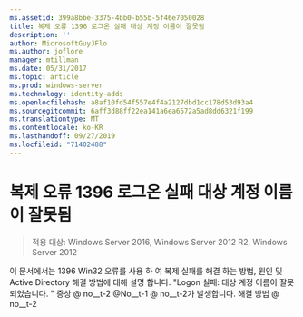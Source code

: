 ```yaml
---
ms.assetid: 399a8bbe-3375-4bb0-b55b-5f46e7050028
title: 복제 오류 1396 로그온 실패 대상 계정 이름이 잘못됨
description: ''
author: MicrosoftGuyJFlo
ms.author: joflore
manager: mtillman
ms.date: 05/31/2017
ms.topic: article
ms.prod: windows-server
ms.technology: identity-adds
ms.openlocfilehash: a8af10fd54f557e4f4a2127dbd1cc178d53d93a4
ms.sourcegitcommit: 6aff3d88ff22ea141a6ea6572a5ad8dd6321f199
ms.translationtype: MT
ms.contentlocale: ko-KR
ms.lasthandoff: 09/27/2019
ms.locfileid: "71402488"
---
```

# <a name="replication-error-1396-logon-failure-the-target-account-name-is-incorrect"></a>복제 오류 1396 로그온 실패 대상 계정 이름이 잘못됨

>적용 대상: Windows Server 2016, Windows Server 2012 R2, Windows Server 2012


<developerConceptualDocument xmlns="https://ddue.schemas.microsoft.com/authoring/2003/5" xmlns:xlink="https://www.w3.org/1999/xlink" xmlns:xsi="https://www.w3.org/2001/XMLSchema-instance" xsi:schemaLocation="https://ddue.schemas.microsoft.com/authoring/2003/5 http://clixdevr3.blob.core.windows.net/ddueschema/developer.xsd"> <introduction>
    <para>이 문서에서는 1396 Win32 오류를 사용 하 여 복제 실패를 해결 하는 방법, 원인 및 Active Directory 해결 방법에 대해 설명 합니다. &quot;Logon 실패: 대상 계정 이름이 잘못 되었습니다. &quot; </para>
    <list class="bullet"> <listItem>
        <para>
          <link xlink:href="d3a01966-74c9-4c49-ba11-354b9acf7519#BKMK_Symptoms">증상</link>
 @ no__t-2</para>
      </listItem> <listItem>
        <para>
          @No__t-1 @ no__t-2가 <link xlink:href="d3a01966-74c9-4c49-ba11-354b9acf7519#BKMK_Causes">발생</link>합니다.</para>
      </listItem> <listItem>
        <para>
          <link xlink:href="d3a01966-74c9-4c49-ba11-354b9acf7519#BKMK_Resolutions">해결 방법</link>
 @ no__t-2</para>
      </listItem>
    </list>
  </introduction>
  <section address="BKMK_Symptoms">
    <title> 증상 @ no__t-1 @ no__t-2 @ no__t<para />
      <list class="ordered">
<listItem><para>DCDIAG에서 1396 오류가 발생 하 여 Active Directory 복제 테스트가 실패 한 것으로 보고 합니다. 로그온 실패: 대상 계정 이름이 잘못 되었습니다. &quot;</para><code>Testing server: &lt;Site name&gt;&lt;DC Name&gt;
Starting test: Replications
[Replications Check,&lt;DC Name&gt;] A recent replication attempt failed:
From &lt;source DC&gt; to &lt;destination DC&gt;
Naming Context: CN=&lt;DN path of naming context&gt;
<codeFeaturedElement>The replication generated an error (1396):
Logon Failure: The target account name is incorrect.</codeFeaturedElement>
The failure occurred at &lt;date&gt; &lt;time&gt;.
The last success occurred at &lt;date&gt; &lt;time&gt;.
XX failures have occurred since the last success</code></listItem><listItem><para>REPADMIN. EXE는 마지막 복제 시도가 1396 상태와 함께 실패 한 것으로 보고 합니다.</para><para>일반적으로 1396 상태를 나타내는 REPADMIN 명령에는 다음이 포함 되지만이에 국한 되지 않습니다.</para><table xmlns:caps="https://schemas.microsoft.com/build/caps/2013/11"><tbody><tr><TD><list class="bullet"><listItem><para>REPADMIN/ADD</para></listItem><listItem><para>REPADMIN/REPLSUM</para></listItem><listItem><para>REPADMIN/REHOST</para></listItem><listItem><para>REPADMIN/SHOWVECTOR/LATENCY</para></listItem></list></TD><TD><list class="bullet"><listItem><para>REPADMIN/SHOWREPS</para></listItem><listItem><para>REPADMIN/SHOWREPL</para></listItem><listItem><para>REPADMIN /SYNCALL</para></listItem></list></TD></tr></tbody></table><para>@No__t-0REPADMIN/SHOWREPS @ no__t-1의 샘플 출력은 CONTOSO-DC2에서 CONTOSO-DC1으로의 인바운드 복제를 &quot;Logon 실패로 실패 합니다. 대상 계정 이름이 잘못 되었습니다. &quot; 오류가 아래에 나와 있습니다.</para><code>Default-First-Site-NameCONTOSO-DC1
DSA Options: IS_GC 
Site Options: (none)
DSA object GUID: b6dc8589-7e00-4a5d-b688-045aef63ec01
DSA invocationID: b6dc8589-7e00-4a5d-b688-045aef63ec01
==== INBOUND NEIGHBORS ======================================
DC=contoso,DC=com
Default-First-Site-NameCONTOSO-DC2 via RPC
DSA object GUID: 74fbe06c-932c-46b5-831b-af9e31f496b2
Last attempt @ &lt;date&gt; &lt;time&gt; failed, <codeFeaturedElement>result 1396 (0x574):
Logon Failure: The target account name is incorrect.</codeFeaturedElement>
&lt;#&gt; consecutive failure(s).
Last success @ &lt;date&gt; &lt;time&gt;.
</code></listItem><listItem><para>Active Directory 사이트 및 서비스의 <ui>지금 복제</ui> 명령은 &quot;Logon 실패를 반환 합니다. 대상 계정 이름이 잘못 되었습니다. &quot;</para><para>원본 DC에서 연결 개체를 마우스 오른쪽 단추로 클릭 하 고 <ui>지금 복제</ui> 를 선택 하면 &quot;Logon 오류가 발생 하 여 실패 합니다. 대상 계정 이름이 잘못 되었습니다. &quot; 화면에 표시 되는 오류 메시지는 다음과 같습니다.</para><para>대화 상자 제목 텍스트:</para><para>지금 복제</para><para>대화 메시지 텍스트: </para><para>명명 @no__t 컨텍스트를 동기화 하는 동안 다음 오류가 발생 했습니다. 도메인 컨트롤러 &lt;source DC @ no__t-1에서 도메인 컨트롤러 &lt;destination DC @ no__t-5: 로그온 실패: 대상 계정 이름이 잘못 되었습니다. 이 작업은 계속 되지 않습니다. </para></listItem><listItem><para>1396 상태를 포함 하는 ntds KCC, NTDS 일반 또는 ActiveDirectory_DomainService 이벤트는 이벤트 뷰어의 디렉터리 서비스 로그에 기록 됩니다.</para><para>일반적으로 1396 상태를 명시 하는 Active Directory 이벤트에는 다음이 포함 되지만이에 국한 되지 않습니다.</para><table xmlns:caps="https://schemas.microsoft.com/build/caps/2013/11"><thead><tr><TD><para>이벤트 ID</para></TD><TD><para>이벤트 원본</para></TD><TD><para>이벤트 문자열</para></TD></tr></thead><tbody><tr><TD><para>1125</para></TD><TD><para>Microsoft-Windows-ActiveDirectory_DomainService</para></TD><TD><para>Active Directory Domain Services 설치 마법사 (Dcpromo)가 다음 도메인 컨트롤러와의 연결을 설정할 수 없습니다.</para></TD></tr><tr><TD><para>1645</para><para>이 이벤트는 세 부분으로 구성 된 SPN을 나열 합니다.</para></TD><TD><para>NTDS 복제</para></TD><TD><para>대상 도메인 컨트롤러에 대해 사용하려는 SPN(서비스 사용자 이름)이 SPN을 확인하는 키 배포 센터(KDC) 도메인 컨트롤러에 등록되지 않았으므로 Active Directory가 인증된 원격 프로시저 호출(RPC)을 다른 도메인 컨트롤러에 수행하지 못했습니다.</para></TD></tr><tr><TD><para>1655</para></TD><TD><para>Microsoft-Windows-ActiveDirectory_DomainService</para></TD><TD><para>Active Directory Domain Services에서 다음 글로벌 카탈로그와 통신 하려고 시도 했지만 실패 했습니다.</para></TD></tr><tr><TD><para>2847</para></TD><TD><para>Microsoft-Windows-ActiveDirectory_DomainService</para></TD><TD><para>정보 일관성 검사기가 로컬 읽기 전용 디렉터리 서비스에 대 한 복제 연결을 찾아 다음 디렉터리 서비스 인스턴스에서 원격으로 업데이트 하려고 했습니다. 작업을 수행하지 못했습니다. 다시 시도 됩니다.</para></TD></tr><tr><TD><para>1925</para></TD><TD><para>NTDS KCC</para></TD><TD><para>다음 쓰기 가능한 디렉터리 파티션의 복제 링크를 설정 하려고 했으나 실패 했습니다.</para></TD></tr><tr><TD><para>1926</para></TD><TD><para>NTDS KCC</para></TD><TD><para>실패 하는 다음 매개 변수는 읽기 전용 디렉터리 파티션에 복제 링크를 설정 하려고 합니다.</para></TD></tr><tr><TD><para>5781</para></TD><TD><para>NETLOGON</para></TD><TD><para> 서버 이름을 DNS에 등록할 수 없습니다.</para></TD></tr></tbody></table></listItem><listItem><para>오류가 발생 하 여 DCPROMO가 실패 함</para><para>대화 상자 제목 텍스트:</para><para>Active Directory 설치 실패</para><para>대화 메시지 텍스트:</para><para>다음 이유로 인해 작업에 실패 했습니다. 디렉터리 서비스가 서버 ReplicationSourceDC.contoso.com에서 CN = NTDS Settings, cn = ServerBeingPromoted, CN = Servers, CN = Site, CN = Sites, CN = Configuration, DC = contoso, DC = com에 대 한 서버 개체를 만들지 못했습니다. </para><para>제공 된 네트워크 자격 증명에 복제본을 추가할 수 있는 충분 한 액세스 권한이 있는지 확인 하세요. </para><para>
&quot;Logon 실패: 대상 계정 이름이 잘못 되었습니다. [https://doi.org/10.13012/J8PN93H8](&quot;)</para><para>이 경우 이벤트 ID 1645, 1168 및 1125은 승격할 서버에 기록 됩니다.</para></listItem><listItem><para><embeddedLabel>Net use</embeddedLabel>를 사용 하 여 드라이브를 매핑합니다.</para><code>C:&gt;net use z: &lt;server_name&gt;c$
System error 1396 has occurred.
Logon Failure: The target account name is incorrect.</code><para>이 경우 서버는 시스템 이벤트 로그에 이벤트 ID 333를 기록 하 고 SQL Server 같은 응용 프로그램에 대해 많은 양의 가상 메모리를 사용할 수도 있습니다.</para></listItem><listItem><para>DC 시간이 올바르지 않습니다.</para></listItem><listItem><para>RODC에 대 한 krbtgt 계정이 복원 된 후 삭제 된 rodc에서 KDC가 시작 되지 않습니다. 예를 들어 복원 후 오류 1396이 나타납니다. </para><para>
이벤트 ID 1645는 RODC에 기록 됩니다. </para><para>
또한 Dcdiag는 RODC krbtgt 계정을 업데이트할 수 없다는 오류를 보고 합니다. </para></listItem>
</list>
    </content>
  </section>
  <section address="BKMK_Causes">
    <title>은 @ no__t @ no__t @ no__t @-3을 발생 시킵니다.<para />
      <list class="ordered">
        <listItem>
          <para>SPN이 Kerberos를 사용 하 여 인증을 시도 하는 클라이언트를 대신 하 여 KDC에서 검색 한 글로벌 카탈로그에 없습니다.</para>
          <para>Active Directory 복제의 컨텍스트에서 Kerberos 클라이언트는 대상 DC입니다. SPN 조회를 수행 하는 KDC는 대상 DC 자체 이지만 원격 DC 일 수 있습니다.</para>
        </listItem>
        <listItem>
          <para>조회 되는 서비스 사용자 이름을 포함 해야 하는 사용자 또는 서비스 계정이 대상 DC를 대신 하 여 KDC에서 검색 한 글로벌 카탈로그에 없습니다.</para>
          <para>Active Directory 복제 컨텍스트에서 원본 DC 컴퓨터 계정은 인바운드 복제를 수행 하는 대상 DC 대신 DC에서 검색 한 글로벌 카탈로그에 존재 하지 않습니다.</para>
        </listItem>
        <listItem>
          <para>대상 DC에 원본 Dc 도메인에 대 한 LSA 암호가 없습니다.</para>
        </listItem>
        <listItem>
          <para>조회 중인 SPN이 원본 DC와 다른 컴퓨터 계정에 있습니다.</para>
        </listItem>
      </list>
    </content>
  </section>
  <section address="BKMK_Resolutions">
    <title> 해상도 @ no__t-1 @ no__t-2 @ no__t @ no__t-4 @ no__t-5<para>대상 DC에서 NTDS 복제 이벤트 1645에 대 한 디렉터리 서비스 이벤트 로그를 확인 하 고 다음에 유의 하십시오.</para>
          <para>대상 DC의 이름</para>
          <para>조회 하 고 있는 SPN (E3514235-4B06-11D1-AB04-00C04FC2DCD2/&lt;object guid (원본 Dc NTDS 설정 개체 @ no__t-1 @ no__t-2 @ no__t-3target domain @ no__t-4amp; gt;). &amp;amp; lt; tld @ no__t-6amp; gt; @ &lt;target 도메인 @ no__t-8. &lt;tld @ no__t-10</para>
          <para>대상 DC에서 사용 중인 KDC입니다.</para>
        </listItem>
        <listItem>
          <para>1 단계에서 식별 한 KDC의 콘솔에서 다음을 입력 합니다. </para>
          <code>nltest /dsgetdc &lt;forest root DNS domain name &gt; /gc</code>
          <para>대상 DC에서 1396 오류로 인해 실패 한 복제 시도 직후에 NLTEST 로케이터 테스트를 실행 합니다. </para>
          <para>KDC에서 SPN 조회를 수행 하는 GC를 식별 해야 합니다. </para>
          <para>KDC에서 검색 하는 GC는 Microsoft-ActiveDirectory_DomainService 이벤트 1655에서 캡처할 수도 있습니다.</para>
        </listItem>
        <listItem>
          <para>2 단계에서 검색 한 글로벌 카탈로그에서 1 단계에서 검색 한 SPN을 검색 합니다.</para>
          <code>C:&gt;repadmin /showattr Server_Name DC=corp,DC=contoso,dc=com &lt;GC used by KDC&gt; &lt;DN path of forest root domain&gt; /filter:&quot;(serviceprincipalname=&lt;SPN cited in the NTDS Replication event 1645&gt;)&quot; /gc /subtree /atts:cn,serviceprincipalname</code>
          <para>또는</para>
          <code>C:&gt;dsquery * forestroot -scope subtree -filter &quot;(serviceprincipalname=E3514235-4B06-11D1-AB04-00C04FC2DCD2/65cead9f-4949-46a3-a49a-f1fbfe13d2b3*)&quot; -attr * -s Server_Name.europe.corp.contoso.com</code>
          <para>SPN에 대 한 호스트 개체가 있는지 확인 합니다.</para>
          <para>개체가 MY.CNF/충돌 하는지 여부를 포함 하 여 호스트 개체에 대 한 DN 경로를 확인 하거나 손실 및 발견 된 컨테이너에 상주 하는지 확인 합니다.</para>
          <para>원본 dc Active Directory 복제 SPN이 원본 Dc 컴퓨터 계정에만 등록 되어 있는지 확인 합니다.</para>
          <para>복제 SPN이 누락 된 경우 원본 DC가 자체 SPN을 등록 했는지 여부와 간단한 복제 대기 시간이 나 복제 실패로 인해 KDC에서 사용 하는 GC에 SPN이 없는지 여부를 확인 합니다.</para>
        </listItem>
        <listItem>
          <para>보안 채널 상태 및 신뢰 상태를 확인 합니다.</para>
        </listItem>
      </list>
    </content>
  </section>
  <relatedTopics> @ no__t-1 @ no__t 1396 오류와 함께 실패 하는 Active Directory 작업 문제 해결: 로그온 실패: 대상 계정 이름이 잘못 되었습니다. </linkText>
      <linkUri><a href="https://support.microsoft.com/kb/2183411/en-gb" data-raw-source="https://support.microsoft.com/kb/2183411/en-gb">https://support.microsoft.com/kb/2183411/en-gb</a></linkUri>
    </externalLink>
  </relatedTopics> @ no__t-6


